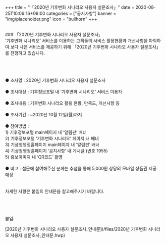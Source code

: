 +++
title = "「2020년 기후변화 시나리오 사용자 설문조사」"
date = 2020-08-25T10:06:16+09:00
categories = ["공지사항"]
banner = "img/placeholder.png"
icon = "bullhorn"
+++
<!--more-->

<br>
### 「2020년 기후변화 시나리오 사용자 설문조사」

<br>
‘기후변화 시나리오’ 서비스를 이용하는 고객들의 서비스 활용현황과 개선사항을 파악하여
보다 나은 서비스를 제공하기 위해 「2020년 기후변화 시나리오 사용자 설문조사」를 진행하고 있습니다.
<br>
<br>
<br>
<br>
<br>
● 조사명 : 2020년 기후변화 시나리오 사용자 설문조사
<br>
<br>
●  조사대상 : 기후정보포털 내 ‘기후변화 시나리오’ 서비스 이용자
<br>
<br>
●  조사내용 : 기후변화 시나리오 활용 현황, 만족도, 개선사항 등
<br>
<br>
●  조사기간 : ~2020년 10월 12일(월)까지
<br>
<br>
●  참여방법 :
<br>
1) 기후정보포털 main페이지 내 ‘알림판’ 배너
<br>
2) 기후정보포털 ‘기후변화 시나리오’ 페이지 내 배너
<br>
3) 기상청행정홈페이지 main페이지 내 ‘알림판’ 배너
<br>
4) 기상청행정홈페이지 ‘공지사항’ 내 게시글 (번호 1955)
<br>
5) 홍보이미지 내 ‘QR코드’ 촬영
<br>
<br>
●  비고 : 설문에 참여해주신 분께는 추첨을 통해 5,000원 상당의 모바일 상품권 제공 예정
<br>
<br>
<br>
자세한 사항은 붙임의 안내문을 참고해주시기 바랍니다.
<br>
<br>
<br>
<br>
<br>
붙임.

[2020년 기후변화 시나리오 사용자 설문조사_안내문](/files/2020년 기후변화 시나리오 사용자 설문조사_안내문.hwp)
<br>
